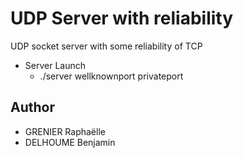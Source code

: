# UDP Server with reliability

UDP socket server with some reliability of TCP

* Server Launch
   * ./server wellknownport privateport
  

## Author
* GRENIER Raphaëlle
* DELHOUME Benjamin
   

